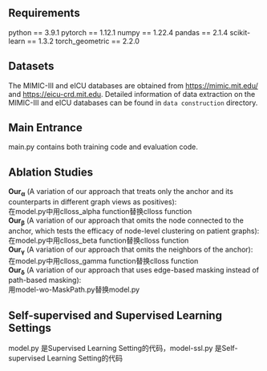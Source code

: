 ## Requirements
python == 3.9.1 pytorch == 1.12.1 numpy == 1.22.4 pandas == 2.1.4 scikit-learn == 1.3.2 torch_geometric == 2.2.0

## Datasets
The MIMIC-III and eICU databases are obtained from https://mimic.mit.edu/ and https://eicu-crd.mit.edu.
Detailed information of data extraction on the MIMIC-III and eICU databases can be found in ```data construction``` directory. 

## Main Entrance
main.py contains both training code and evaluation code.

## Ablation Studies
$\mathbf{Our_{\alpha}}$ (A variation of our approach that treats only the anchor and its counterparts in different graph views as positives):  
在model.py中用clloss_alpha function替换clloss function  
$\mathbf{Our_{\beta}}$ (A variation of our approach that omits the node connected to the anchor, which tests the efficacy of node-level clustering on patient graphs):  
在model.py中用clloss_beta function替换clloss function  
$\mathbf{Our_{\gamma}}$ (A variation of our approach that omits the neighbors of the anchor):  
在model.py中用clloss_gamma function替换clloss function  
$\mathbf{Our_{\delta}}$ (A variation of our approach that uses edge-based masking instead of path-based masking):  
用model-wo-MaskPath.py替换model.py

## Self-supervised and Supervised Learning Settings
model.py 是Supervised Learning Setting的代码，model-ssl.py 是Self-supervised Learning Setting的代码

